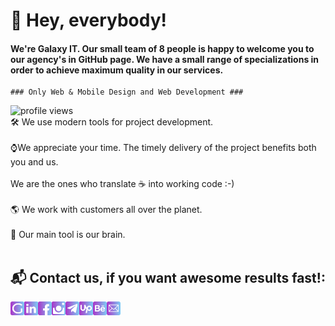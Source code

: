 # 👋 Hey, everybody!
#### We're Galaxy IT. Our small team of 8 people is happy to welcome you to our agency's in GitHub page. We have a small range of specializations in order to achieve maximum quality in our services.

~~~
### Only Web & Mobile Design and Web Development ###
~~~
<img src="https://gpvc.arturio.dev/Galaxy-IT" alt="profile views">

<br />
🛠 We use modern tools for project development.
<br /><br />
⌚We appreciate your time. The timely delivery of the project benefits both you and us.
<br /><br />
 We are the ones who translate ☕ into working code :-)
<br /><br />
🌎 We work with customers all over the planet.
<br /><br />
🧠 Our main tool is our brain.
<br /><br />

## 📬 Contact us, if you want awesome results fast!:

[<img align="left" alt="galaxy-it website" width="22px" src="https://raw.githubusercontent.com/Galaxy-IT/Galaxy-IT/675004d7f4f4e7a6b54ce431b85bf619eefcb1c8/icon/website.svg" />][website]
[<img align="left" alt="galaxy-it linkedin" width="22px" src="https://raw.githubusercontent.com/Galaxy-IT/Galaxy-IT/675004d7f4f4e7a6b54ce431b85bf619eefcb1c8/icon/linkedin.svg" />][linkedin]
[<img align="left" alt="galaxy-it facebook" width="22px" src="https://raw.githubusercontent.com/Galaxy-IT/Galaxy-IT/675004d7f4f4e7a6b54ce431b85bf619eefcb1c8/icon/facebook.svg" />][facebook]
[<img align="left" alt="galaxy-it instagram" width="22px" src="https://raw.githubusercontent.com/Galaxy-IT/Galaxy-IT/675004d7f4f4e7a6b54ce431b85bf619eefcb1c8/icon/instagram.svg" />][instagram]
[<img align="left" alt="galaxy-it telegram" width="22px" src="https://raw.githubusercontent.com/Galaxy-IT/Galaxy-IT/675004d7f4f4e7a6b54ce431b85bf619eefcb1c8/icon/tg.svg" />][telegram]
[<img align="left" alt="galaxy-it upwork" width="22px" src="https://raw.githubusercontent.com/Galaxy-IT/Galaxy-IT/675004d7f4f4e7a6b54ce431b85bf619eefcb1c8/icon/up.svg" />][upwork]
[<img align="left" alt="galaxy-it behance" width="22px" src="https://raw.githubusercontent.com/Galaxy-IT/Galaxy-IT/675004d7f4f4e7a6b54ce431b85bf619eefcb1c8/icon/behance.svg" />][behance]
[<img align="left" alt="galaxy-it email" width="22px" src="https://raw.githubusercontent.com/Galaxy-IT/Galaxy-IT/675004d7f4f4e7a6b54ce431b85bf619eefcb1c8/icon/mail.svg" />][mailto]

[website]: https://galaxy-it.net/
[linkedin]: https://www.linkedin.com/company/llc-galaxy-it/
[facebook]: https://www.facebook.com/GalaxyITcompany/
[instagram]: https://www.instagram.com/galaxy_it_company/
[telegram]: https://t.me/galaxy_it
[upwork]: https://www.upwork.com/ag/galaxy/
[behance]: https://www.behance.net/GalaxyIT/
[mailto]: mailto:hello@galaxy-it.net

<!--
**Galaxy-IT/Galaxy-IT** is a ✨ _special_ ✨ repository because its `README.md` (this file) appears on your GitHub profile.

Here are some ideas to get you started:

- 🔭 I’m currently working on ...
- 🌱 I’m currently learning ...
- 👯 I’m looking to collaborate on ...
- 🤔 I’m looking for help with ...
- 💬 Ask me about ...
- 📫 How to reach me: ...
- 😄 Pronouns: ...
- ⚡ Fun fact: ...


<br />	
<br />	

### Most used languages	
<img align="left" alt="status" display="block" src="https://github-readme-stats.vercel.app/api/top-langs/?username=Yeroshenko&layout=compact" />


<br />	
<br />	
<br />	
<br />	

<br />	
<br />	
<br />	
<br />	

### Skills:
<code><img alt="HTML5" width="40px" src="https://image.flaticon.com/icons/svg/226/226269.svg" /></code>
<code><img alt="PugJS (Jade)" width="40px" src="https://cdn.worldvectorlogo.com/logos/pug.svg" /></code>
<code><img alt="CSS" width="40px" src="https://image.flaticon.com/icons/svg/732/732190.svg" /></code>
<code><img alt="Sass" width="40px" src="https://cdn.worldvectorlogo.com/logos/sass-1.svg" /></code>
<code><img alt="JavaScript" width="40px" src="https://cdn.worldvectorlogo.com/logos/javascript.svg" /></code>
<code><img alt="TypeScript" width="40px" src="https://cdn.worldvectorlogo.com/logos/typescript.svg" /></code>
<code><img alt="React" width="40px" src="https://cdn.worldvectorlogo.com/logos/react.svg" /></code>
<code><img alt="Redux" width="40px" src="https://cdn.worldvectorlogo.com/logos/redux.svg" /></code>
<code><img alt="Gatsby" width="40px" src="https://cdn.worldvectorlogo.com/logos/gatsby.svg" /></code>
<code><img alt="Graphql" width="40px" src="https://cdn.worldvectorlogo.com/logos/graphql.svg" /></code>
<code><img alt="Firebase" width="40px" src="https://cdn.worldvectorlogo.com/logos/firebase-1.svg" /></code>
<code><img alt="NodeJs" width="40px" src="https://cdn.worldvectorlogo.com/logos/nodejs-icon.svg" /></code>
<code><img alt="Wordpress" width="40px" src="https://cdn.worldvectorlogo.com/logos/wordpress-icon-1.svg" /></code>
<code><img alt="Git" width="40px" src="https://cdn.worldvectorlogo.com/logos/git-icon.svg" /></code>
<code><img alt="Figma" width="40px" height="40px" src="https://cdn.worldvectorlogo.com/logos/figma-1.svg" /></code>
<code><img alt="Photoshop" width="40px" src="https://cdn.worldvectorlogo.com/logos/photoshop-cc.svg" /></code>
-->
